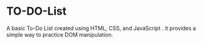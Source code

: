# TO-DO-List
A basic To-Do List created using HTML, CSS, and JavaScript . it provides a simple way to practice DOM manipulation.
